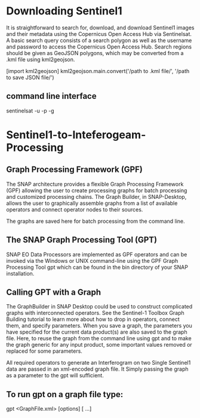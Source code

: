 # Downloading Sentinel1 

It is straightforward to search for, download, and download Sentinel1 images and their metadata using the Copernicus Open Access Hub via Sentinelsat.
A basic search query consists of a search polygon as well as the username and password to access the Copernicus Open Access Hub. Search regions should be given as GeoJSON polygons, which may be converted from a .kml file using kml2geojson.

[import kml2geojson]
kml2geojson.main.convert('/path to .kml file/', '/path to save JSON file/')

## command line interface 
sentinelsat -u <user> -p <password> -g <geojson>




# Sentinel1-to-Inteferogeam-Processing

## Graph Processing Framework (GPF)
The SNAP architecture provides a flexible Graph Processing Framework (GPF) allowing the user to create processing graphs for batch processing and customized processing chains. The Graph Builder, in SNAP-Desktop, allows the user to graphically assemble graphs from a list of available operators and connect operator nodes to their sources. 

The graphs are saved here for batch processing from the command line.

## The SNAP Graph Processing Tool (GPT)
SNAP EO Data Processors are implemented as GPF operators and can be invoked via the Windows or UNIX command-line using the GPF Graph Processing Tool gpt which can be found in the bin directory of your SNAP installation.

## Calling GPT with a Graph 
The GraphBuilder in SNAP Desktop could be used to construct complicated graphs with interconnected operators. See the Sentinel-1 Toolbox Graph Building tutorial to learn more about how to drop in operators, connect them, and specify parameters.
When you save a graph, the parameters you have specified for the current data product(s) are also saved to the graph file. Here, to reuse the graph from the command line using gpt and to make the graph generic for any input product, some important values removed or replaced for some parameters.

All required operators to generate an Interferogram on two Single Sentinel1 data are passed in an xml-encoded graph file. It Simply passing the graph as a parameter to the gpt will sufficient.

## To run gpt on a graph file type:
gpt <GraphFile.xml> [options] [<source-file-1> <source-file-2> ...]
